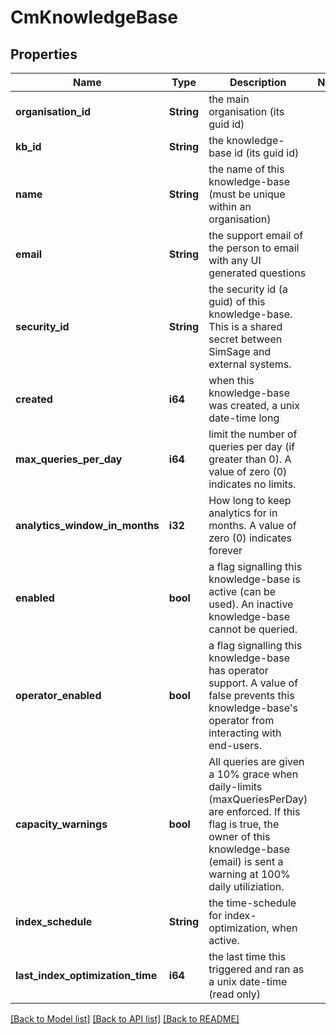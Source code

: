 # CmKnowledgeBase

## Properties

Name | Type | Description | Notes
------------ | ------------- | ------------- | -------------
**organisation_id** | **String** | the main organisation (its guid id) | 
**kb_id** | **String** | the knowledge-base id (its guid id) | 
**name** | **String** | the name of this knowledge-base (must be unique within an organisation) | 
**email** | **String** | the support email of the person to email with any UI generated questions | 
**security_id** | **String** | the security id (a guid) of this knowledge-base.  This is a shared secret between SimSage and external systems. | 
**created** | **i64** | when this knowledge-base was created, a unix date-time long | 
**max_queries_per_day** | **i64** | limit the number of queries per day (if greater than 0).  A value of zero (0) indicates no limits. | 
**analytics_window_in_months** | **i32** | How long to keep analytics for in months.  A value of zero (0) indicates forever | 
**enabled** | **bool** | a flag signalling this knowledge-base is active (can be used).  An inactive knowledge-base cannot be queried. | 
**operator_enabled** | **bool** | a flag signalling this knowledge-base has operator support.  A value of false prevents this knowledge-base's operator from interacting with end-users. | 
**capacity_warnings** | **bool** | All queries are given a 10% grace when daily-limits (maxQueriesPerDay) are enforced.  If this flag is true, the owner of this knowledge-base (email) is sent a warning at 100% daily utiliziation. | 
**index_schedule** | **String** | the time-schedule for index-optimization, when active. | 
**last_index_optimization_time** | **i64** | the last time this triggered and ran as a unix date-time (read only) | 

[[Back to Model list]](../README.md#documentation-for-models) [[Back to API list]](../README.md#documentation-for-api-endpoints) [[Back to README]](../README.md)


